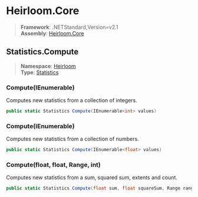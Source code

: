 # Heirloom.Core

> **Framework**: .NETStandard,Version=v2.1  
> **Assembly**: [Heirloom.Core][0]  

## Statistics.Compute

> **Namespace**: [Heirloom][0]  
> **Type**: [Statistics][1]  

### Compute(IEnumerable<int>)

Computes new statistics from a collection of integers.

```cs
public static Statistics Compute(IEnumerable<int> values)
```

### Compute(IEnumerable<float>)

Computes new statistics from a collection of numbers.

```cs
public static Statistics Compute(IEnumerable<float> values)
```

### Compute(float, float, Range, int)

Computes new statistics from a sum, squared sum, extents and count.

```cs
public static Statistics Compute(float sum, float squareSum, Range range, int count)
```

[0]: ../Heirloom.Core.md
[1]: Heirloom.Statistics.md
